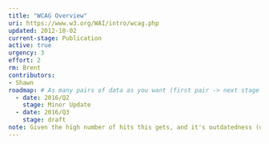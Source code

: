 ```yaml
---
title: "WCAG Overview"
uri: https://www.w3.org/WAI/intro/wcag.php
updated: 2012-10-02
current-stage: Publication
active: true
urgency: 3
effort: 2
rm: Brent
contributors:
- Shawn
roadmap: # As many pairs of data as you want (first pair -> next stage in the tool)
  - date: 2016/Q2
    stage: Minor Update
  - date: 2016/Q3
    stage: draft
note: Given the high number of hits this gets, and it's outdatedness (doesn't link to new resources such as Tutorials & Getting Started), I think it's a medium-high priority to at least do a minor update.
---
```

